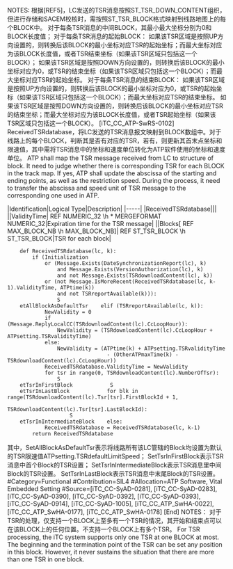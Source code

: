 ﻿
NOTES:
根据[REF5]，LC发送的TSR消息按照ST_TSR_DOWN_CONTENT组织，但进行存储和SACEM校核时，需按照ST_TSR_BLOCK格式映射到线路地图上的每个BLOCK中。
对于每条TSR消息的中间BLOCK，其最小最大坐标分别为0和BLOCK长度值；
对于每条TSR消息的起始BLOCK：
如果该TSR区域是按照UP方向设置的，则转换后该BLOCK的最小坐标对应TSR的起始坐标；而最大坐标对应为该BLOCK长度值，或者TSR结束坐标（如果该TSR区域只包括这一个BLOCK）；
如果该TSR区域是按照DOWN方向设置的，则转换后该BLOCK的最小坐标对应为0，或TSR的结束坐标（如果该TSR区域只包括这一个BLOCK）；而最大坐标对应TSR的起始坐标。
对于每条TSR消息的结束BLOCK：
如果该TSR区域是按照UP方向设置的，则转换后该BLOCK的最小坐标对应为0，或TSR的起始坐标（如果该TSR区域只包括这一个BLOCK）；而最大坐标对应TSR的结束坐标。
如果该TSR区域是按照DOWN方向设置的，则转换后该BLOCK的最小坐标对应TSR的结束坐标；而最大坐标对应为该BLOCK长度值，或者TSR起始坐标（如果该TSR区域只包括这一个BLOCK）。
[iTC_CC_ATP-SwRS-0102]
ReceivedTSRdatabase，将LC发送的TSR消息报文映射到BLOCK数组中。对于线路上的每个BLOCK，判断其是否有对应的TSR，若有，则更新其首末点坐标和限速值，其中需将TSR消息中的坐标和速度单位转化为ATP软件使用的坐标和速度单位。
ATP shall map the TSR message received from LC to structure of block. It need to judge whether there is corresponding TSR for each BLOCK in the track map. If yes, ATP shall update the abscissa of the starting and ending points, as well as the restriction speed. During the process, it need to transfer the abscissa and speed unit of TSR message to the corresponding one used in ATP.

|Identification|Logical Type|Description|
|-----|
|ReceivedTSRdatabase|||
||ValidityTime| REF NUMERIC_32 \h  \* MERGEFORMAT NUMERIC_32|Expiration time for the TSR message|
||Blocks[ REF MAX_BLOCK_NB \h MAX_BLOCK_NB]| REF ST_TSR_BLOCK \h ST_TSR_BLOCK|TSR for each block|

```
	def ReceivedTSRdatabase(lc, k):
	    if (Initialization
	        or (Message.Exists(DateSynchronizationReport(lc), k)
	            and Message.Exists(VersionAuthorization(lc), k)
	            and not Message.Exists(TSRdownloadContent(lc), k))
	        or (not Message.IsMoreRecent(ReceivedTSRdatabase(lc, k-1).ValidityTime, ATPtime(k))
	            and not TSRreportAvailable(k))):
	            S
	etAllBlockAsDefaultTsr    elif (TSRreportAvailable(lc, k)):
	        NewValidity = 0
	        if (Message.ReplyLocalCC(TSRdownloadContent(lc).CcLoopHour)):
	            NewValidity = (TSRdownloadContent(lc).CcLoopHour + ATPsetting.TSRvalidityTime)
	        else:
	            NewValidity = (ATPtime(k) + ATPsetting.TSRvalidityTime
	                            - (OtherATPmaxTime(k) - TSRdownloadContent(lc).CcLoopHour))
	        ReceivedTSRdatabase.ValidityTime = NewValidity
	        for tsr in range(0, TSRdownloadContent(lc).NumberOfTsr):
	            S
	etTsrInFirstBlock            S
	etTsrInLastBlock            for blk in range(TSRdownloadContent(lc).Tsr[tsr].FirstBlockId + 1,
	                              TSRdownloadContent(lc).Tsr[tsr].LastBlockId):
	                S
	etTsrInIntermediateBlock    else:
	        ReceivedTSRdatabase = ReceivedTSRdatabase(lc, k-1)
	    return ReceivedTSRdatabase
```
其中，SetAllBlockAsDefaultTsr表示将线路所有该LC管辖的Block均设置为默认的TSR限速值ATPsetting.TSRdefaultLimitSpeed； 
SetTsrInFirstBlock表示TSR消息中首个Block的TSR设置；
SetTsrInIntermediateBlock表示TSR消息里中间Block的TSR设置。
SetTsrInLastBlock表示TSR消息中末尾Block的TSR设置。
\#Category=Functional
\#Contribution=SIL4
\#Allocation=ATP Software, Vital Embedded Setting
\#Source=[iTC_CC-SyAD-0281], [iTC_CC-SyAD-0283], [iTC_CC-SyAD-0390], [iTC_CC-SyAD-0392], [iTC_CC-SyAD-0393], [iTC_CC-SyAD-0914], [iTC_CC-SyAD-1005], [iTC_CC_ATP_SwHA-0022], [iTC_CC_ATP_SwHA-0177], [iTC_CC_ATP_SwHA-0178]
[End]
NOTES：
对于TSR的处理，仅支持一个BLOCK上至多有一个TSR的情况，其开始和结束点可以在该BLOCK上的任何位置。不支持一个BLOCK上有多个TSR。
For TSR processing, the iTC system supports only one TSR at one BLOCK at most. The beginning and the termination point of the TSR can be set any position in this block. However, it never sustains the situation that there are more than one TSR in one block.
